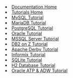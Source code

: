 <li><a href="/documentation/index.html"><span>Documentation Home</span></a></li>
<li><a href="/documentation/tutorials/index.html"><span>Tutorials Home</span></a></li>
<li><a href="/mysql.html"><span>MySQL Tutorial</span></a></li>
<li><a href="/mariadb.html"><span>MariaDB Tutorial</span></a></li>
<li><a href="/postgresql.html"><span>PostgreSQL Tutorial</span></a></li>
<li><a href="/oracle.html"><span>Oracle Tutorial</span></a></li>
<li><a href="/mssql.html"><span>MSSQL Server Tutorial</span></a></li>
<li><a href="/documentation/tutorials/db2onz.html"><span>DB2 on Z Tutorial</span></a></li>
<li><a href="/apache_derby.html"><span>Apache Derby Tutorial</span></a></li>
<li><a href="/informix.html"><span>Informix Tutorial</span></a></li>
<li><a href="/sqlite.html"><span>SQLite Tutorial</span></a></li>
<li><a href="/documentation/tutorials/h2.html"><span>H2 Database Tutorial</span></a></li>
<li><a href="/documentation/tutorials/oracle_autonomous_transaction_processing_database.html"><span>Oracle ATP & ADW Tutorial</span></a></li>

